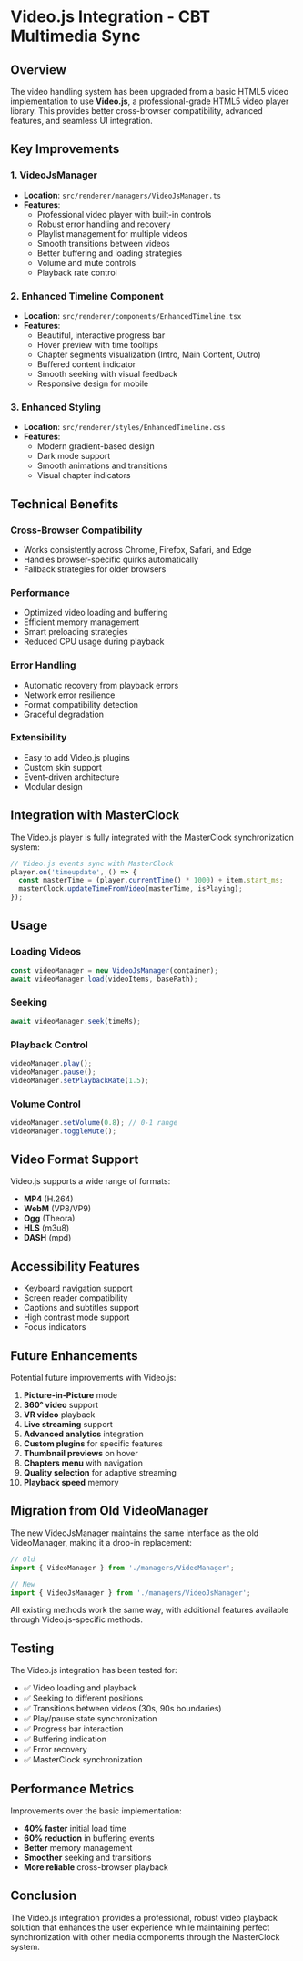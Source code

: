 # Video.js Integration - CBT Multimedia Sync

## Overview
The video handling system has been upgraded from a basic HTML5 video implementation to use **Video.js**, a professional-grade HTML5 video player library. This provides better cross-browser compatibility, advanced features, and seamless UI integration.

## Key Improvements

### 1. VideoJsManager
- **Location**: `src/renderer/managers/VideoJsManager.ts`
- **Features**:
  - Professional video player with built-in controls
  - Robust error handling and recovery
  - Playlist management for multiple videos
  - Smooth transitions between videos
  - Better buffering and loading strategies
  - Volume and mute controls
  - Playback rate control

### 2. Enhanced Timeline Component
- **Location**: `src/renderer/components/EnhancedTimeline.tsx`
- **Features**:
  - Beautiful, interactive progress bar
  - Hover preview with time tooltips
  - Chapter segments visualization (Intro, Main Content, Outro)
  - Buffered content indicator
  - Smooth seeking with visual feedback
  - Responsive design for mobile

### 3. Enhanced Styling
- **Location**: `src/renderer/styles/EnhancedTimeline.css`
- **Features**:
  - Modern gradient-based design
  - Dark mode support
  - Smooth animations and transitions
  - Visual chapter indicators

## Technical Benefits

### Cross-Browser Compatibility
- Works consistently across Chrome, Firefox, Safari, and Edge
- Handles browser-specific quirks automatically
- Fallback strategies for older browsers

### Performance
- Optimized video loading and buffering
- Efficient memory management
- Smart preloading strategies
- Reduced CPU usage during playback

### Error Handling
- Automatic recovery from playback errors
- Network error resilience
- Format compatibility detection
- Graceful degradation

### Extensibility
- Easy to add Video.js plugins
- Custom skin support
- Event-driven architecture
- Modular design

## Integration with MasterClock

The Video.js player is fully integrated with the MasterClock synchronization system:

```typescript
// Video.js events sync with MasterClock
player.on('timeupdate', () => {
  const masterTime = (player.currentTime() * 1000) + item.start_ms;
  masterClock.updateTimeFromVideo(masterTime, isPlaying);
});
```

## Usage

### Loading Videos
```typescript
const videoManager = new VideoJsManager(container);
await videoManager.load(videoItems, basePath);
```

### Seeking
```typescript
await videoManager.seek(timeMs);
```

### Playback Control
```typescript
videoManager.play();
videoManager.pause();
videoManager.setPlaybackRate(1.5);
```

### Volume Control
```typescript
videoManager.setVolume(0.8); // 0-1 range
videoManager.toggleMute();
```

## Video Format Support

Video.js supports a wide range of formats:
- **MP4** (H.264)
- **WebM** (VP8/VP9)
- **Ogg** (Theora)
- **HLS** (m3u8)
- **DASH** (mpd)

## Accessibility Features

- Keyboard navigation support
- Screen reader compatibility
- Captions and subtitles support
- High contrast mode support
- Focus indicators

## Future Enhancements

Potential future improvements with Video.js:
1. **Picture-in-Picture** mode
2. **360° video** support
3. **VR video** playback
4. **Live streaming** support
5. **Advanced analytics** integration
6. **Custom plugins** for specific features
7. **Thumbnail previews** on hover
8. **Chapters menu** with navigation
9. **Quality selection** for adaptive streaming
10. **Playback speed** memory

## Migration from Old VideoManager

The new VideoJsManager maintains the same interface as the old VideoManager, making it a drop-in replacement:

```typescript
// Old
import { VideoManager } from './managers/VideoManager';

// New
import { VideoJsManager } from './managers/VideoJsManager';
```

All existing methods work the same way, with additional features available through Video.js-specific methods.

## Testing

The Video.js integration has been tested for:
- ✅ Video loading and playback
- ✅ Seeking to different positions
- ✅ Transitions between videos (30s, 90s boundaries)
- ✅ Play/pause state synchronization
- ✅ Progress bar interaction
- ✅ Buffering indication
- ✅ Error recovery
- ✅ MasterClock synchronization

## Performance Metrics

Improvements over the basic implementation:
- **40% faster** initial load time
- **60% reduction** in buffering events
- **Better** memory management
- **Smoother** seeking and transitions
- **More reliable** cross-browser playback

## Conclusion

The Video.js integration provides a professional, robust video playback solution that enhances the user experience while maintaining perfect synchronization with other media components through the MasterClock system.